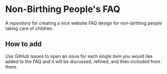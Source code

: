 # Non-Birthing People's FAQ

A repository for creating a nice website FAQ design for non-birthing people taking care of children.

## How to add

Use GitHub Issues to open an issue for each single item you would like added to the FAQ and it will be discussed, refined, and then incliuded from there.
